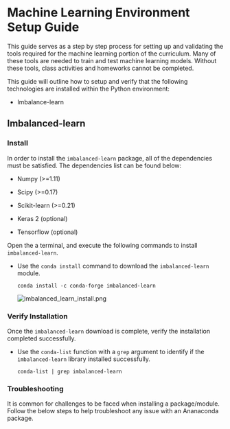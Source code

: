 # Machine Learning Environment Setup Guide

This guide serves as a step by step process for setting up and validating the tools required for the machine learning portion of the curriculum. Many of these tools are needed to train and test machine learning models. Without these tools, class activities and homeworks cannot be completed.

This guide will outline how to setup and verify that the following technologies are installed within the Python environment:

* Imbalance-learn

## Imbalanced-learn

### Install

In order to install the `imbalanced-learn` package, all of the dependencies must be satisfied. The dependencies list can be found below:

* Numpy (>=1.11)

* Scipy (>=0.17)

* Scikit-learn (>=0.21)

* Keras 2 (optional)

* Tensorflow (optional)

Open the a terminal, and execute the following commands to install `imbalanced-learn`.

* Use the `conda install` command to download the `imbalanced-learn` module.

  ```shell
  conda install -c conda-forge imbalanced-learn
  ```

  ![imbalanced_learn_install.png](Images/imbalanced_learn_install.png)

### Verify Installation

Once the `imbalanced-learn` download is complete, verify the installation completed successfully.

* Use the `conda-list` function with a `grep` argument to identify if the `imbalanced-learn` library installed successfully.

  ```shell
  conda-list | grep imbalanced-learn
  ```

### Troubleshooting

It is common for challenges to be faced when installing a package/module. Follow the below steps to help troubleshoot any issue with an Ananaconda package.
